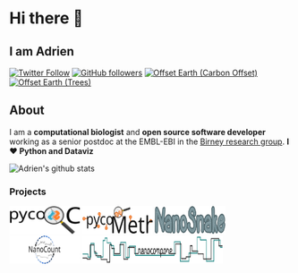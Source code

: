 # Hi there 👋

## I am Adrien

[![Twitter Follow](https://img.shields.io/twitter/follow/AdrienLeger2?label=Twitter&style=social)](https://twitter.com/AdrienLeger2)
[![GitHub followers](https://img.shields.io/github/followers/a-slide?label=Github&style=social)](https://github.com/a-slide)
[![Offset Earth (Carbon Offset)](https://img.shields.io/offset-earth/carbon/thebruneauleger?style=social)](https://ecologi.com/thebruneauleger)
[![Offset Earth (Trees)](https://img.shields.io/offset-earth/trees/thebruneauleger?style=social)](https://ecologi.com/thebruneauleger)

## About

I am a **computational biologist** and **open source software developer** working as a senior postdoc at the EMBL-EBI in the [Birney research group](https://www.ebi.ac.uk/research/birney). **I ❤️ Python and Dataviz**

![Adrien's github stats](https://github-readme-stats.vercel.app/api?username=a-slide&show_icons=true)

### Projects

<p>
  <code><img width="25%" height="50" src="https://raw.githubusercontent.com/a-slide/a-slide/master/Pictures/pycoQC.svg"></code>
  <code><img width="25%" height="50" src="https://raw.githubusercontent.com/a-slide/a-slide/master/Pictures/pycoMeth.svg"></code>
  <code><img width="25%" height="50" src="https://raw.githubusercontent.com/a-slide/a-slide/master/Pictures/NanoSnake.svg"></code>
  <br />
  <code><img width="25%" height="50" src="https://raw.githubusercontent.com/a-slide/a-slide/master/Pictures/NanoCount.svg"></code>
  <code><img width="50%" height="50" src="https://raw.githubusercontent.com/a-slide/a-slide/master/Pictures/Nanocompore.svg"></code>
</p>
